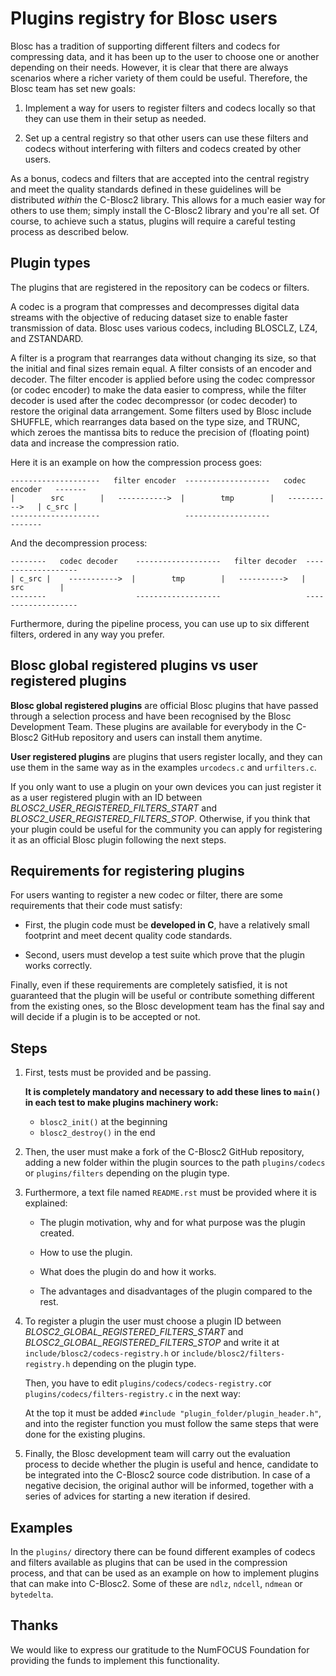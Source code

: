 Plugins registry for Blosc users
================================

Blosc has a tradition of supporting different filters and codecs for compressing data, and it has been up to the user to choose one or another depending on their needs. However, it is clear that there are always scenarios where a richer variety of them could be useful. Therefore, the Blosc team has set new goals:

1) Implement a way for users to register filters and codecs locally so that they can use them in their setup as needed.

2) Set up a central registry so that other users can use these filters and codecs without interfering with filters and codecs created by other users.

As a bonus, codecs and filters that are accepted into the central registry and meet the quality standards defined in these guidelines will be distributed *within* the C-Blosc2 library. This allows for a much easier way for others to use them; simply install the C-Blosc2 library and you're all set. Of course, to achieve such a status, plugins will require a careful testing process as described below.

Plugin types
--------------

The plugins that are registered in the repository can be codecs or filters.

A codec is a program that compresses and decompresses digital data streams with the objective of reducing dataset size to enable faster transmission of data. Blosc uses various codecs, including BLOSCLZ, LZ4, and ZSTANDARD.

A filter is a program that rearranges data without changing its size, so that the initial and final sizes remain equal. A filter consists of an encoder and decoder. The filter encoder is applied before using the codec compressor (or codec encoder) to make the data easier to compress, while the filter decoder is used after the codec decompressor (or codec decoder) to restore the original data arrangement. Some filters used by Blosc include SHUFFLE, which rearranges data based on the type size, and TRUNC, which zeroes the mantissa bits to reduce the precision of (floating point) data and increase the compression ratio.

Here it is an example on how the compression process goes:


    --------------------   filter encoder  -------------------   codec encoder   -------
    |        src        |   ----------->  |        tmp        |   ---------->   | c_src |
    --------------------                   -------------------                   -------

And the decompression process: 

    --------   codec decoder    -------------------   filter decoder  -------------------
    | c_src |    ----------->  |        tmp        |   ---------->   |        src        |
    --------                    -------------------                   -------------------

Furthermore, during the pipeline process, you can use up to six different filters, ordered in any way you prefer.


Blosc global registered plugins vs user registered plugins
----------------------------------------------------------

**Blosc global registered plugins** are official Blosc plugins that have passed through a selection process
and have been recognised by the Blosc Development Team. These plugins are available for 
everybody in the C-Blosc2 GitHub repository and users can install them anytime.

**User registered plugins** are plugins that users register locally, and they can use them
in the same way as in the examples `urcodecs.c` and `urfilters.c`.

If you only want to use a plugin on your own devices you can just register it as a user registered 
plugin with an ID between *BLOSC2_USER_REGISTERED_FILTERS_START* and *BLOSC2_USER_REGISTERED_FILTERS_STOP*. 
Otherwise, if you think that your plugin could be useful for the community you can apply for 
registering it as an official Blosc plugin following the next steps.


Requirements for registering plugins
------------------------------------

For users wanting to register a new codec or filter, there are some requirements
that their code must satisfy:

- First, the plugin code must be **developed in C**, have a relatively small footprint
  and meet decent quality code standards.

- Second, users must develop a test suite which prove that the plugin works correctly.

Finally, even if these requirements are completely satisfied, it is not
guaranteed that the plugin will be useful or contribute something
different from the existing ones, so the Blosc development team has the final
say and will decide if a plugin is to be accepted or not.


Steps
-----

1. First, tests must be provided and be passing.

   **It is completely mandatory and necessary to add these lines to `main()` in each test to make plugins machinery work:**
   - `blosc2_init()` at the beginning
   - `blosc2_destroy()` in the end

2. Then, the user must make a fork of the C-Blosc2 GitHub repository,
   adding a new folder within the plugin sources to the path `plugins/codecs` or
   `plugins/filters` depending on the plugin type.

3. Furthermore, a text file named `README.rst` must be provided where it is explained:

   * The plugin motivation, why and for what purpose was the plugin created.

   * How to use the plugin.

   * What does the plugin do and how it works.

   * The advantages and disadvantages of the plugin compared to the rest.

4. To register a plugin the user must choose a plugin ID between *BLOSC2_GLOBAL_REGISTERED_FILTERS_START*
   and *BLOSC2_GLOBAL_REGISTERED_FILTERS_STOP* and write it at `include/blosc2/codecs-registry.h` or
   `include/blosc2/filters-registry.h` depending on the plugin type.
   
   Then, you have to edit `plugins/codecs/codecs-registry.c`or `plugins/codecs/filters-registry.c` in the next way:
  
   At the top it must be added `#include "plugin_folder/plugin_header.h"`, and into the register function you must
   follow the same steps that were done for the existing plugins.

5. Finally, the Blosc development team will carry out the evaluation process
   to decide whether the plugin is useful and hence, candidate to be integrated into the C-Blosc2
   source code distribution.  In case of a negative decision, the original author will be informed,
   together with a series of advices for starting a new iteration if desired.


Examples
--------

In the `plugins/` directory there can be found different examples of codecs and filters
available as plugins that can be used in the compression process, and that
can be used as an example on how to implement plugins that can make into C-Blosc2.
Some of these are `ndlz`, `ndcell`, `ndmean` or `bytedelta`.


Thanks
------

We would like to express our gratitude to the NumFOCUS Foundation for providing the funds to implement this functionality.
